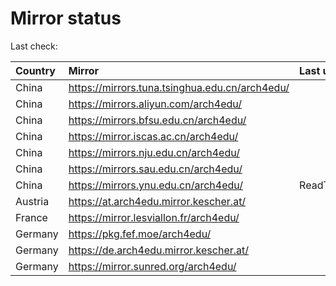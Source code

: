 <script src="./time.js"></script>
# Mirror status
Last check: <script type="text/javascript">localize(1693214264.9741507);</script>

|Country|Mirror|Last update|
|:------|:-----|:----------|
|China|https://mirrors.tuna.tsinghua.edu.cn/arch4edu/|<script type="text/javascript">localize(1693160815);</script>|
|China|https://mirrors.aliyun.com/arch4edu/|<script type="text/javascript">localize(1693160815);</script>|
|China|https://mirrors.bfsu.edu.cn/arch4edu/|<script type="text/javascript">localize(1693160815);</script>|
|China|https://mirror.iscas.ac.cn/arch4edu/|<script type="text/javascript">localize(1693160815);</script>|
|China|https://mirrors.nju.edu.cn/arch4edu/|<script type="text/javascript">localize(1693160815);</script>|
|China|https://mirrors.sau.edu.cn/arch4edu/|<script type="text/javascript">localize(1693160815);</script>|
|China|https://mirrors.ynu.edu.cn/arch4edu/|ReadTimeout|
|Austria|https://at.arch4edu.mirror.kescher.at/|<script type="text/javascript">localize(1693160815);</script>|
|France|https://mirror.lesviallon.fr/arch4edu/|<script type="text/javascript">localize(1693160815);</script>|
|Germany|https://pkg.fef.moe/arch4edu/|<script type="text/javascript">localize(1693160815);</script>|
|Germany|https://de.arch4edu.mirror.kescher.at/|<script type="text/javascript">localize(1693160815);</script>|
|Germany|https://mirror.sunred.org/arch4edu/|<script type="text/javascript">localize(1693160815);</script>|

<script src="./tablefilter/tablefilter.js"></script>
<script src="./table.js"></script>